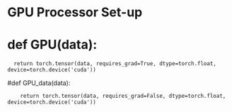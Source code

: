 # GPU Processor Set-up


# def GPU(data):
  ``` 
    return torch.tensor(data, requires_grad=True, dtype=torch.float, device=torch.device('cuda'))
```
#def GPU_data(data):
```  
    return torch.tensor(data, requires_grad=False, dtype=torch.float, device=torch.device('cuda'))
